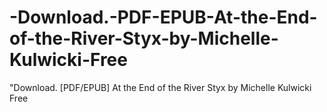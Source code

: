# -Download.-PDF-EPUB-At-the-End-of-the-River-Styx-by-Michelle-Kulwicki-Free
"Download. [PDF/EPUB] At the End of the River Styx by Michelle Kulwicki Free
